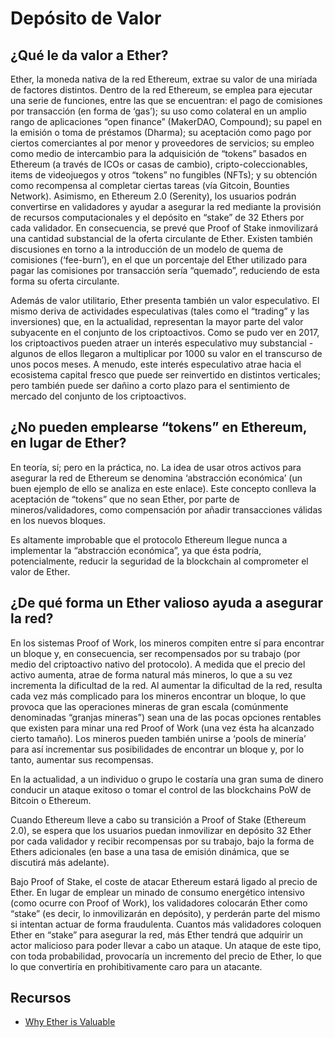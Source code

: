 # Depósito de Valor

## ¿Qué le da valor a Ether?
Ether, la moneda nativa de la red Ethereum, extrae su valor de una miríada de factores distintos. Dentro de la red Ethereum, se emplea para ejecutar una serie de funciones, entre las que se encuentran: el pago de comisiones por transacción (en forma de ‘gas’); su uso como colateral en un amplio rango de aplicaciones “open finance” (MakerDAO, Compound); su papel en la emisión o toma de préstamos (Dharma); su aceptación como pago por ciertos comerciantes al por menor y proveedores de servicios; su empleo como medio de intercambio para la adquisición de “tokens” basados en Ethereum (a través de ICOs or casas de cambio), cripto-coleccionables, items de videojuegos y otros “tokens” no fungibles (NFTs); y su obtención como recompensa al completar ciertas tareas (vía Gitcoin, Bounties Network). Asimismo, en Ethereum 2.0 (Serenity), los usuarios podrán convertirse en validadores y ayudar a asegurar la red mediante la provisión de recursos computacionales y el depósito en “stake” de 32 Ethers por cada validador. En consecuencia, se prevé que Proof of Stake inmovilizará una cantidad substancial de la oferta circulante de Ether. Existen también discusiones en torno a la introducción de un modelo de quema de comisiones (‘fee-burn’), en el que un porcentaje del Ether utilizado para pagar las comisiones por transacción sería “quemado”, reduciendo de esta forma su oferta circulante.

Además de valor utilitario, Ether presenta también un valor especulativo. El mismo deriva de actividades especulativas (tales como el “trading” y las inversiones) que, en la actualidad, representan la mayor parte del valor subyacente en el conjunto de los criptoactivos. Como se pudo ver en 2017, los criptoactivos pueden atraer un interés especulativo muy substancial -algunos de ellos llegaron a multiplicar por 1000 su valor en el transcurso de unos pocos meses. A menudo, este interés especulativo atrae hacia el ecosistema capital fresco que puede ser reinvertido en distintos verticales; pero también puede ser dañino a corto plazo para el sentimiento de mercado del conjunto de los criptoactivos.

## ¿No pueden emplearse “tokens” en Ethereum, en lugar de Ether?
En teoría, sí; pero en la práctica, no. La idea de usar otros activos para asegurar la red de Ethereum se denomina ‘abstracción económica’ (un buen ejemplo de ello se analiza en este enlace). Este concepto conlleva la aceptación de “tokens” que no sean Ether, por parte de mineros/validadores, como compensación por añadir transacciones válidas en los nuevos bloques.

Es altamente improbable que el protocolo Ethereum llegue nunca a implementar la “abstracción económica”, ya que ésta podría, potencialmente, reducir la seguridad de la blockchain al comprometer el valor de Ether.

## ¿De qué forma un Ether valioso ayuda a asegurar la red?
En los sistemas Proof of Work, los mineros compiten entre sí para encontrar un bloque y, en consecuencia, ser recompensados por su trabajo (por medio del criptoactivo nativo del protocolo). A medida que el precio del activo aumenta, atrae de forma natural más mineros, lo que a su vez incrementa la dificultad de la red. Al aumentar la dificultad de la red, resulta cada vez más complicado para los mineros encontrar un bloque, lo que provoca que las operaciones mineras de gran escala (comúnmente denominadas “granjas mineras”) sean una de las pocas opciones rentables que existen para minar una red Proof of Work (una vez ésta ha alcanzado cierto tamaño). Los mineros pueden también unirse a ‘pools de minería’ para así incrementar sus posibilidades de encontrar un bloque y, por lo tanto, aumentar sus recompensas.

En la actualidad, a un individuo o grupo le costaría una gran suma de dinero conducir un ataque exitoso o tomar el control de las blockchains PoW de Bitcoin o Ethereum.

Cuando Ethereum lleve a cabo su transición a Proof of Stake (Ethereum 2.0), se espera que los usuarios puedan inmovilizar en depósito 32 Ether por cada validador y recibir recompensas por su trabajo, bajo la forma de Ethers adicionales (en base a una tasa de emisión dinámica, que se discutirá más adelante).

Bajo Proof of Stake, el coste de atacar Ethereum estará ligado al precio de Ether. En lugar de emplear un minado de consumo energético intensivo (como ocurre con Proof of Work), los validadores colocarán Ether como “stake” (es decir, lo inmovilizarán en depósito), y perderán parte del mismo si intentan actuar de forma fraudulenta. Cuantos más validadores coloquen Ether en “stake” para asegurar la red, más Ether tendrá que adquirir un actor malicioso para poder llevar a cabo un ataque. Un ataque de este tipo, con toda probabilidad, provocaría un incremento del precio de Ether, lo que lo que convertiría en prohibitivamente caro para un atacante.

## Recursos
* [Why Ether is Valuable](https://medium.com/ethhub/why-ether-is-valuable-2b4e39e01eb3)

